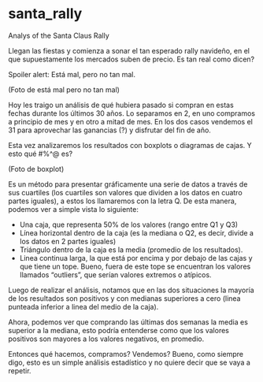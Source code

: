 # santa_rally
Analys of the Santa Claus Rally

Llegan las fiestas y comienza a sonar el tan esperado rally navideño, en el que supuestamente los mercados suben de precio.
Es tan real como dicen?

Spoiler alert: Está mal, pero no tan mal.

(Foto de está mal pero no tan mal)

Hoy les traigo un análisis de qué hubiera pasado si compran en estas fechas durante los últimos 30 años.
Lo separamos en 2, en uno compramos a principio de mes y en otro a mitad de mes. En los dos casos vendemos el 31 para aprovechar las ganancias (?) y disfrutar del fin de año.

Esta vez analizaremos los resultados con boxplots o diagramas de cajas.
Y esto qué #%^@ es?

(Foto de boxplot)

Es un método para presentar gráficamente una serie de datos a través de sus cuartiles (los cuartiles son valores que dividen a los datos en cuatro partes iguales), a estos los llamaremos con la letra Q. 
De esta manera, podemos ver a simple vista lo siguiente:

- Una caja, que representa 50% de los valores (rango entre Q1 y Q3)
- Línea horizontal dentro de la caja (es la mediana o Q2, es decir, divide a los datos en 2 partes iguales)
- Triángulo dentro de la caja es la media (promedio de los resultados).
- Linea continua larga, la que está por encima y por debajo de las cajas y que tiene un tope. Bueno, fuera de este tope se encuentran los valores llamados “outliers”, que serían valores extremos o atípicos.

Luego de realizar el análisis, notamos que en las dos situaciones la mayoría de los resultados son positivos y con medianas superiores a cero (linea punteada inferior a linea del medio de la caja). 

Ahora, podemos ver que comprando las últimas dos semanas la media es superior a la mediana, esto podría entenderse como que los valores positivos son mayores a los valores negativos, en promedio.

Entonces qué hacemos, compramos? Vendemos? Bueno, como siempre digo, esto es un simple análisis estadístico y no quiere decir que se vaya a repetir.
